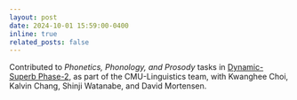 ```yaml
---
layout: post
date: 2024-10-01 15:59:00-0400
inline: true
related_posts: false
---
```


Contributed to *Phonetics, Phonology, and Prosody* tasks in [Dynamic-Superb Phase-2](https://arxiv.org/abs/2411.05361), as part of the CMU-Linguistics team, with Kwanghee Choi, Kalvin Chang, Shinji Watanabe, and David Mortensen.
